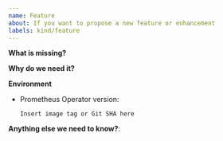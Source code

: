 ```yaml
---
name: Feature
about: If you want to propose a new feature or enhancement
labels: kind/feature
---
```


<!--

Feel free to ask questions in #prometheus-operator on Kubernetes Slack!

-->

**What is missing?**

**Why do we need it?**

**Environment**

* Prometheus Operator version:

    `Insert image tag or Git SHA here`
    <!-- Try kubectl -n monitoring describe deployment prometheus-operator -->

**Anything else we need to know?**:
